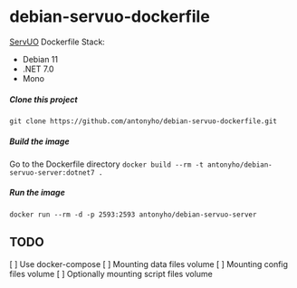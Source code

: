 # debian-servuo-dockerfile
[ServUO](http://servuo.com/) Dockerfile
Stack:
- Debian 11
- .NET 7.0
- Mono

##### Clone this project
`git clone https://github.com/antonyho/debian-servuo-dockerfile.git`

##### Build the image
Go to the Dockerfile directory
`docker build --rm -t antonyho/debian-servuo-server:dotnet7 .`

##### Run the image
`docker run --rm -d -p 2593:2593 antonyho/debian-servuo-server`


## TODO
[ ] Use docker-compose
[ ] Mounting data files volume
[ ] Mounting config files volume
[ ] Optionally mounting script files volume
